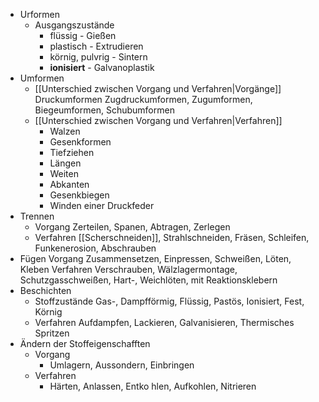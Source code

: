 - Urformen
	- Ausgangszustände
		- flüssig - Gießen
		- plastisch - Extrudieren
		- körnig, pulvrig - Sintern 
		- **ionisiert** - Galvanoplastik
- Umformen
	- [[Unterschied zwischen Vorgang und Verfahren|Vorgänge]]
		Druckumformen Zugdruckumformen, Zugumformen, Biegeumformen, Schubumformen
	- [[Unterschied zwischen Vorgang und Verfahren|Verfahren]] 
		- Walzen 
		- Gesenkformen
		- Tiefziehen
		- Längen
		- Weiten
		- Abkanten
		- Gesenkbiegen
		- Winden einer Druckfeder
- Trennen
	- Vorgang
		Zerteilen, Spanen, Abtragen, Zerlegen
	- Verfahren
		[[Scherschneiden]], Strahlschneiden, Fräsen, Schleifen, Funkenerosion, Abschrauben
- Fügen
	Vorgang 
		Zusammensetzen, Einpressen, Schweißen, Löten, Kleben
	Verfahren
		Verschrauben, Wälzlagermontage, Schutzgasschweißen, Hart-, Weichlöten, mit Reaktionsklebern 
- Beschichten
	- Stoffzustände
		Gas-, Dampfförmig, Flüssig, Pastös, Ionisiert, Fest, Körnig 
	- Verfahren
		Aufdampfen, Lackieren, Galvanisieren, Thermisches Spritzen
- Ändern der Stoffeigenschafften 
	- Vorgang
		- Umlagern, Aussondern, Einbringen
	- Verfahren
		- Härten, Anlassen, Entko hlen, Aufkohlen, Nitrieren

